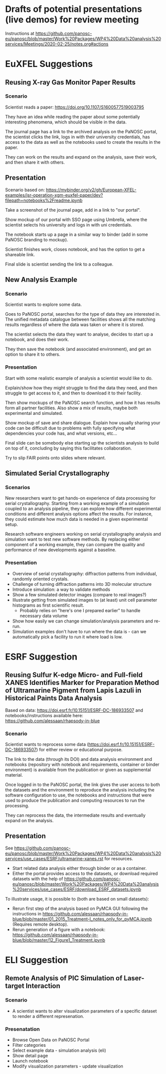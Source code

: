# Drafts of potential presentations (live demos) for review meeting

Instructions at https://github.com/panosc-eu/panosc/blob/master/Work%20Packages/WP4%20Data%20analysis%20services/Meetings/2020-02-25/notes.org#actions

# EuXFEL Suggestions

## Reusing X-ray Gas Monitor Paper Results

### Scenario

Scientist reads a paper: https://doi.org/10.1107/S1600577519003795

They have an idea while reading the paper about some potentially interesting phenomena, which should be visible in the data.

The journal page has a link to the archived analysis on the PaNOSC portal, the scientist clicks the link, logs in with their university credentials, has access to the data as well as the notebooks used to create the results in the paper.

They can work on the results and expand on the analysis, save their work, and then share it with others.

## Presentation

Scenario based on: https://mybinder.org/v2/gh/European-XFEL-examples/jsr-operation-xgm-euxfel-paper/dev?filepath=notebooks%2Freadme.ipynb

Take a screenshot of the journal page, add in a link to "our portal".

Show mockup of our portal with SSO page using Umbrella, where the scientist selects his university and logs in with uni credentials.

The notebook starts up a page in a similar way to binder (add in some PaNOSC branding to mockup).

Scientist finishes work, closes notebook, and has the option to get a shareable link.

Final slide is scientist sending the link to a colleague.


## New Analysis Example

### Scenario

Scientist wants to explore some data.

Goes to PaNOSC portal, searches for the type of data they are interested in. The unified metadata catalogue between facilities shows all the matching results regardless of where the data was taken or where it is stored.

The scientist selects the data they want to analyse, decides to start up a notebook, and does their work.

They then save the notebook (and associated environment), and get an option to share it to others.

### Presentation

Start with some realistic example of analysis a scientist would like to do.

Explain/show how they might struggle to find the data they need, and then struggle to get access to it, and then to download it to their facility.

Then show mockups of the PaNOSC search function, and how it has results form all partner facilities. Also show a mix of results, maybe both experimental and simulated.

Show mockup of save and share dialogue. Explain how usually sharing your code can be difficult due to problems with fully specifying what dependencies your code has, and what versions, etc...

Final slide can be somebody else starting up the scientists analysis to build on top of it, concluding by saying this facilitates collaboration.

Try to slip FAIR points onto slides where relevant.

## Simulated Serial Crystallography

### Scenarios

New researchers want to get hands-on experience of data processing for
serial crystallography. Starting from a working example of a simulation coupled
to an analysis pipeline, they can explore how different experimental conditions
and different analysis options affect the results. For instance, they could
estimate how much data is needed in a given experimental setup.

Research software engineers working on serial crystallography analysis and
simulation want to test new software methods. By replacing either component of
a working example, they can compare the quality and performance of new
developments against a baseline.

### Presentation

- Overview of serial crystallography: diffraction patterns from individual,
  randomly oriented crystals.
- Challenge of turning diffraction patterns into 3D molecular structure
- Introduce simulation: a way to validate methods
- Show a few simulated detector images (compare to real images?)
- Illustrate getting from simulated images to (at least) unit cell parameter
  histograms as first scientific result.
  - Probably relies on "here's one I prepared earlier" to handle necessary data
    volume
- Show how easily we can change simulation/analysis parameters and re-run.
- Simulation examples don't have to run where the data is - can we automatically
  pick a facility to run it where load is low.


# ESRF Suggestion

## Reusing Sulfur K-edge Micro- and Full-field XANES Identifies Marker for Preparation Method of Ultramarine Pigment from Lapis Lazuli in Historical Paints Data Analysis

Based on data: https://doi.esrf.fr/10.15151/ESRF-DC-186933507 and notebooks/instructions available here: https://github.com/alessaan/rhapsody-in-blue

### Scenario

Scientist wants to reprocess some data (https://doi.esrf.fr/10.15151/ESRF-DC-186933507) for either review or educational purpose.

The link to the data (through its DOI) and data analysis environment and notebooks (repository with notebook and requirements, container or binder environment) is available from the publication or given as supplemental material.

Once logged in to the PaNOSC portal, the link gives the user access to both the datasets and the environment to reproduce the analysis including the software configuration to use, the notebooks and instructions that were used to produce the publication and computing resources to run the processing.

They can reprocess the data, the intermediate results and eventually expand on the analysis.

## Presentation

See https://github.com/panosc-eu/panosc/blob/master/Work%20Packages/WP4%20Data%20analysis%20services/use_cases/ESRF/ultramarine-xanes.rst for resources.

- Start related data analysis either through binder or as a container.
- Either the portal provides access to the datasets, or download required datasets with the help of https://github.com/panosc-eu/panosc/blob/master/Work%20Packages/WP4%20Data%20analysis%20services/use_cases/ESRF/download_ESRF_datasets.ipynb

To illustrate usage, it is possible to (both are based on small datasets):
- Rerun first step of the analysis based on PyMCA GUI following the instructions in https://github.com/alessaan/rhapsody-in-blue/blob/master/01_2015_Treatment-I_notes_only_for_pyMCA.ipynb (Requires remote desktop).
- Rerun generation of a figure with a notebook: https://github.com/alessaan/rhapsody-in-blue/blob/master/12_Figure1_Treatment.ipynb

# ELI Suggestion
## Remote Analysis of PIC Simulation of Laser-target Interaction
### Scenario
- A scientist wants to alter visualization parameters of a specific dataset to render a different represenation.
### Presenatation
- Browse Open Data on PaNOSC Portal
- Filter categories
- Select example data - simulation analysis (eli)
- Show detail page
- Launch notebook
- Modify visualization parameters - update visualization
